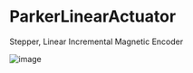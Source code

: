 # ParkerLinearActuator
Stepper, Linear Incremental Magnetic Encoder

![image](https://github.com/BuildThingsWithPKR/ParkerLinearActuator/assets/157862225/9dee46ad-d31f-46ac-a091-4b7a1b79c6c3)
